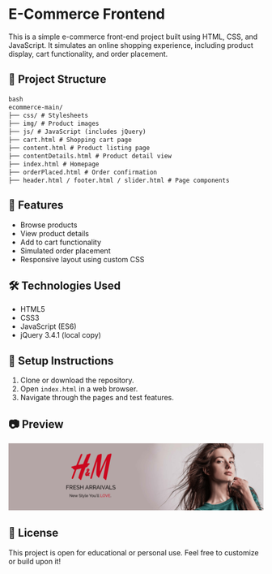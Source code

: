 
# E-Commerce Frontend

This is a simple e-commerce front-end project built using HTML, CSS, and JavaScript. It simulates an online shopping experience, including product display, cart functionality, and order placement.

## 📁 Project Structure
    bash
    ecommerce-main/
    ├── css/ # Stylesheets
    ├── img/ # Product images
    ├── js/ # JavaScript (includes jQuery)
    ├── cart.html # Shopping cart page
    ├── content.html # Product listing page
    ├── contentDetails.html # Product detail view
    ├── index.html # Homepage
    ├── orderPlaced.html # Order confirmation
    ├── header.html / footer.html / slider.html # Page components


## 🚀 Features

- Browse products
- View product details
- Add to cart functionality
- Simulated order placement
- Responsive layout using custom CSS

## 🛠️ Technologies Used

- HTML5
- CSS3
- JavaScript (ES6)
- jQuery 3.4.1 (local copy)

## 🔧 Setup Instructions

1. Clone or download the repository.
2. Open `index.html` in a web browser.
3. Navigate through the pages and test features.

## 📷 Preview

![screenshot](img/img1.png)

## 📄 License

This project is open for educational or personal use. Feel free to customize or build upon it!

